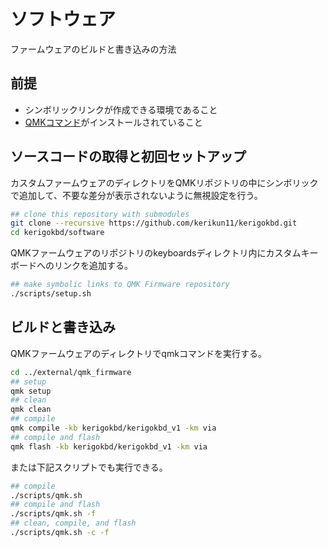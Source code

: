 # ソフトウェア

ファームウェアのビルドと書き込みの方法

## 前提

- シンボリックリンクが作成できる環境であること
- [QMKコマンド](https://docs.qmk.fm/newbs_getting_started)がインストールされていること

## ソースコードの取得と初回セットアップ

カスタムファームウェアのディレクトリをQMKリポジトリの中にシンボリックで追加して、不要な差分が表示されないように無視設定を行う。

```sh
## clone this repository with submodules
git clone --recursive https://github.com/kerikun11/kerigokbd.git
cd kerigokbd/software
```

QMKファームウェアのリポジトリのkeyboardsディレクトリ内にカスタムキーボードへのリンクを追加する。

```sh
## make symbolic links to QMK Firmware repository
./scripts/setup.sh
```

## ビルドと書き込み

QMKファームウェアのディレクトリでqmkコマンドを実行する。

```sh
cd ../external/qmk_firmware
## setup
qmk setup
## clean
qmk clean
## compile
qmk compile -kb kerigokbd/kerigokbd_v1 -km via
## compile and flash
qmk flash -kb kerigokbd/kerigokbd_v1 -km via
```

または下記スクリプトでも実行できる。

```sh
## compile
./scripts/qmk.sh
## compile and flash
./scripts/qmk.sh -f
## clean, compile, and flash
./scripts/qmk.sh -c -f
```
